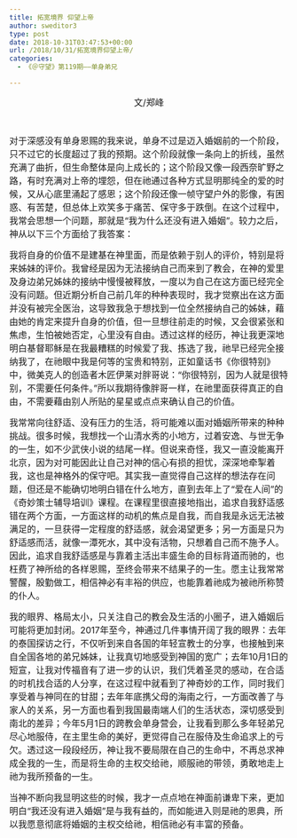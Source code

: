 ```yaml
---
title: 拓宽境界 仰望上帝
author: sweditor3
type: post
date: 2018-10-31T03:47:53+00:00
url: /2018/10/31/拓宽境界仰望上帝/
categories:
  - 《＠守望》第119期——单身弟兄

---
```

<p style="text-align: center;">
  <span style="font-size: 12pt;">文/郑峰</span>
</p>

&nbsp;

<span style="font-size: 12pt;">对于深感没有单身恩赐的我来说，单身不过是迈入婚姻前的一个阶段，只不过它的长度超过了我的预期。这个阶段就像一条向上的折线，虽然充满了曲折，但生命整体是向上成长的；这个阶段又像一段西奈旷野之路，有时充满对上帝的埋怨，但在祂通过各种方式显明那纯全的爱的时候，又从心底里涌起了感恩；这个阶段还像一帧守望户外的影像，有困惑、有苦楚，但总体上欢笑多于痛苦、保守多于跌倒。在这个过程中，我常会思想一个问题，那就是“我为什么还没有进入婚姻”。较力之后，神从以下三个方面给了我答案：</span>

<span style="font-size: 12pt;">我将自身的价值不是建基在神里面，而是依赖于别人的评价，特别是将来姊妹的评价。我曾经是因为无法接纳自己而来到了教会，在神的爱里及身边弟兄姊妹的接纳中慢慢被释放，一度以为自己在这方面已经完全没有问题。但近期分析自己前几年的种种表现时，我才觉察出在这方面并没有被完全医治，这导致我急于想找到一位全然接纳自己的姊妹，藉由她的肯定来提升自身的价值，但一旦想往前走的时候，又会很紧张和焦虑，生怕被她否定，心里没有自由。透过这样的经历，神让我更深地明白基督耶稣是在我最糟糕的时候爱了我、拣选了我，祂早已经完全接纳我了，在祂眼中我是何等的宝贵和特别，正如童话书《你很特别》中，微美克人的创造者木匠伊莱对胖哥说：“你很特别，因为人就是很特别，不需要任何条件。”所以我期待像胖哥一样，在祂里面获得真正的自由，不需要藉由别人所贴的星星或点点来确认自己的价值。</span>

<span style="font-size: 12pt;">我常常向往舒适、没有压力的生活，将可能难以面对婚姻所带来的种种挑战。很多时候，我想找一个山清水秀的小地方，过着安逸、与世无争的一生，如不少武侠小说的结尾一样。但说来奇怪，我又一直没能离开北京，因为对可能因此让自己对神的信心有损的担忧，深深地牵掣着我，这也是神格外的保守吧。其实我一直觉得自己这样的想法存在问题，但还是不能确切地明白错在什么地方，直到去年上了“爱在人间”的《奇妙策士辅导培训》课程。在课程里很直接地指出，追求自我舒适感错在两个方面，一方面这样的动机的焦点是自我，而自我是永远无法被满足的，一旦获得一定程度的舒适感，就会渴望更多；另一方面是只为舒适感而活，就像一潭死水，其中没有活物，只想着自己而不施予人。因此，追求自我舒适感是与靠着主活出丰盛生命的目标背道而驰的，也枉费了神所给的各样恩赐，至终会带来不结果子的一生。愿主让我常常警醒，殷勤做工，相信神必有丰裕的供应，也能靠着祂成为被祂所称赞的仆人。</span>

<span style="font-size: 12pt;">我的眼界、格局太小，只关注自己的教会及生活的小圈子，进入婚姻后可能将更加封闭。2017年至今，神通过几件事情开阔了我的眼界：去年的泰国探访之行，不仅听到来自各国的年轻宣教士的分享，也接触到来自全国各地的弟兄姊妹，让我真切地感受到神国的宽广；去年10月1日的短宣，让我对传福音有了进一步的认识，我们凭着圣灵的感动，在合适的时机找合适的人分享，在这过程中就看到了神奇妙的工作，同时我们享受着与神同在的甘甜；去年年底携父母的海南之行，一方面改善了与家人的关系，另一方面也看到我国最南端人们的生活状态，深切感受到南北的差异；今年5月1日的跨教会单身营会，让我看到那么多年轻弟兄尽心地服侍，在主里生命的美好，更觉得自己在服侍及生命追求上的亏欠。透过这一段段经历，神让我不要局限在自己的生命中，不再总求神成全我的一生，而是将生命的主权交给祂，顺服祂的带领，勇敢地走上祂为我所预备的一生。</span>

<span style="font-size: 12pt;">当神不断向我显明这些的时候，我才一点点地在神面前谦卑下来，更加明白“我还没有进入婚姻”是与我有益的，而如能进入则是祂的恩典，所以我愿意彻底将婚姻的主权交给祂，相信祂必有丰富的预备。</span>